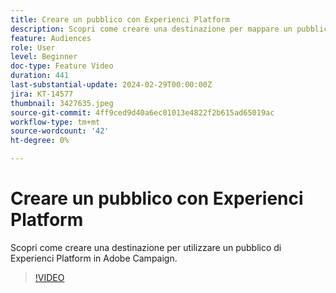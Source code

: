 ```yaml
---
title: Creare un pubblico con Experienci Platform
description: Scopri come creare una destinazione per mappare un pubblico di Experienci Platform su Adobe Campaign.
feature: Audiences
role: User
level: Beginner
doc-type: Feature Video
duration: 441
last-substantial-update: 2024-02-29T00:00:00Z
jira: KT-14577
thumbnail: 3427635.jpeg
source-git-commit: 4ff9ced9d40a6ec01013e4822f2b615ad65019ac
workflow-type: tm+mt
source-wordcount: '42'
ht-degree: 0%

---
```



# Creare un pubblico con Experienci Platform

Scopri come creare una destinazione per utilizzare un pubblico di Experienci Platform in Adobe Campaign.

>[!VIDEO](https://video.tv.adobe.com/v/3427635/?learn=on)
